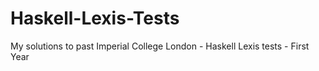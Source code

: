 # Haskell-Lexis-Tests
My solutions to past Imperial College London - Haskell Lexis tests - First Year
